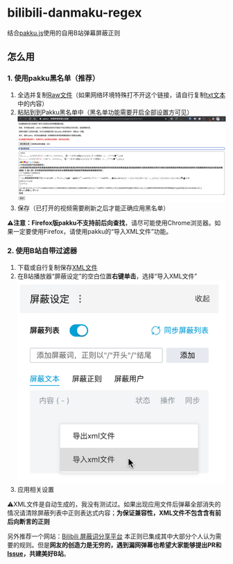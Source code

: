 # bilibili-danmaku-regex
结合[pakku.js](https://github.com/xmcp/pakku.js)使用的自用B站弹幕屏蔽正则

## 怎么用
### 1. 使用pakku黑名单（推荐）

1. 全选并复制[Raw文件](https://raw.githubusercontent.com/Mark9804/bilibili-danmaku-regex/master/B%E7%AB%99%E5%BC%B9%E5%B9%95%E5%B1%8F%E8%94%BD%E6%AD%A3%E5%88%99.txt)（如果网络环境特殊打不开这个链接，请自行复制[txt文本](https://github.com/Mark9804/bilibili-danmaku-regex/blob/master/B%E7%AB%99%E5%BC%B9%E5%B9%95%E5%B1%8F%E8%94%BD%E6%AD%A3%E5%88%99.txt)中的内容）
2. 粘贴到到Pakku黑名单中（黑名单功能需要开启全部设置方可见）![示例](https://github.com/Mark9804/bilibili-danmaku-regex/raw/master/images/pakku-blacklist.png)
3. 保存（已打开的视频需要刷新之后才能正确应用黑名单）

⚠️**注意：Firefox版pakku不支持前后向查找**，请尽可能使用Chrome浏览器。如果一定要使用Firefox，请使用pakku的“导入XML文件”功能。

### 2. 使用B站自带过滤器

1. 下载或自行复制保存[XML文件](https://raw.githubusercontent.com/Mark9804/bilibili-danmaku-regex/master/B%E7%AB%99%E5%BC%B9%E5%B9%95%E5%B1%8F%E8%94%BD%E6%AD%A3%E5%88%99.xml)
2. 在B站播放器“屏蔽设定”的空白位置**右键单击**，选择“导入XML文件”![示例](https://github.com/Mark9804/bilibili-danmaku-regex/raw/master/images/bilibili-blacklist.png)
3. 应用相关设置

⚠️XML文件是自动生成的，我没有测试过。如果出现应用文件后弹幕全部消失的情况请清除屏蔽列表中正则表达式内容；**为保证兼容性，XML文件不包含含有前后向断言的正则**

另外推荐一个网站：[Bilibili 屏蔽词分享平台](https://harrynull.tech/bilibili/#sharelist) 本正则已集成其中大部分个人认为需要的规则。但是**网友的创造力是无穷的，遇到漏网弹幕也希望大家能够提出PR和[Issue](https://github.com/Mark9804/bilibili-danmaku-regex/issues)，共建美好B站**。
